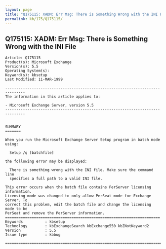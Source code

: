 ```yaml
---
layout: page
title: "Q175115: XADM: Err Msg: There is Something Wrong with the INI File"
permalink: kb/175/Q175115/
---
```


## Q175115: XADM: Err Msg: There is Something Wrong with the INI File

	Article: Q175115
	Product(s): Microsoft Exchange
	Version(s): 5.5
	Operating System(s): 
	Keyword(s): kbsetup
	Last Modified: 11-MAR-1999
	
	-------------------------------------------------------------------------------
	The information in this article applies to:
	
	- Microsoft Exchange Server, version 5.5 
	-------------------------------------------------------------------------------
	
	
	SUMMARY
	=======
	
	When you run the Microsoft Exchange Server Setup program in batch mode using:
	
	  Setup /q [batchfile]
	
	the following error may be displayed:
	
	  There is something wrong with the INI file. Make sure the command line
	  specifies a full path to a valid INI file.
	
	This error occurs when the batch file contains PerServer licensing information.
	Licensing mode was changed to only allow PerSeat mode for Exchange Server. To
	correct this problem, edit the batch file and change the licensing mode to be
	PerSeat and remove the PerServer information.
	======================================================================
	Keywords          : kbsetup 
	Technology        : kbExchangeSearch kbExchange550 kbZNotKeyword2
	Version           : 5.5
	Issue type        : kbbug
	
	=============================================================================
	
